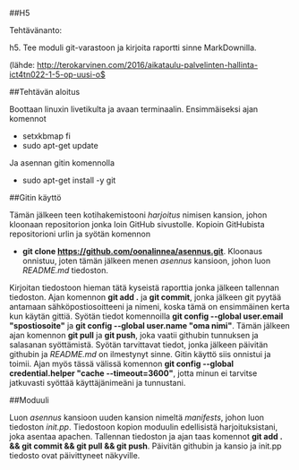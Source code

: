 ##H5

Tehtävänanto:

h5. Tee moduli git-varastoon ja kirjoita raportti sinne MarkDownilla.

(lähde: http://terokarvinen.com/2016/aikataulu-palvelinten-hallinta-ict4tn022-1-5-op-uusi-o$

##Tehtävän aloitus

Boottaan linuxin livetikulta ja avaan terminaalin. Ensimmäiseksi ajan komennot
* setxkbmap fi
* sudo apt-get update

Ja asennan gitin komennolla
* sudo apt-get install -y git

##Gitin käyttö

Tämän jälkeen teen kotihakemistooni _harjoitus_ nimisen kansion, johon kloonaan repositorion jonka loin GitHub sivustolle. Kopioin GitHubista repositorioni urlin ja syötän komennon 
* **git clone https://github.com/oonalinnea/asennus.git**. 
Kloonaus onnistuu, joten tämän jälkeen menen _asennus_ kansioon, johon luon _README.md_ tiedoston. 

Kirjoitan tiedostoon hieman tätä kyseistä raporttia jonka jälkeen tallennan tiedoston. Ajan komennon **git add .** ja **git commit**, jonka jälkeen git pyytää antamaan sähköpostiosoitteeni ja nimeni, koska tämä on ensimmäinen kerta kun käytän gittiä. Syötän tiedot komennoilla **git config --global user.email "spostiosoite"** ja **git config --global user.name "oma nimi"**. Tämän jälkeen ajan komennon **git pull** ja **git push**, joka vaatii githubin tunnuksen ja salasanan syöttämistä. Syötän tarvittavat tiedot, jonka jälkeen päivitän githubin ja _README.md_ on ilmestynyt sinne. Gitin käyttö siis onnistui ja toimii. Ajan myös tässä välissä komennon **git config --global credential.helper "cache --timeout=3600"**, jotta minun ei tarvitse jatkuvasti syöttää käyttäjänimeäni ja tunnustani. 

##Moduuli

Luon _asennus_ kansioon uuden kansion nimeltä _manifests_, johon luon tiedoston _init.pp_. Tiedostoon kopion moduulin edellisistä harjoituksistani, joka asentaa apachen. Tallennan tiedoston ja ajan taas komennot **git add . && git commit && git pull && git push**. Päivitän githubin ja kansio ja init.pp tiedosto ovat päivittyneet näkyville. 





